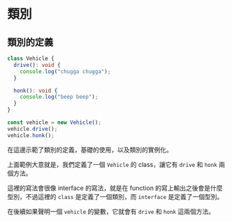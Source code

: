 # 類別

## 類別的定義

```typescript
class Vehicle {
  drive(): void {
    console.log("chugga chugga");
  }

  honk(): void {
    console.log("beep beep");
  }
}

const vehicle = new Vehicle();
vehicle.drive();
vehicle.honk();
```

在這邊示範了類別的定義，基礎的使用，以及類別的實例化。

上面範例大意就是，我們定義了一個 `Vehicle` 的 class，讓它有 `drive` 和 `honk` 兩個方法。

這裡的寫法會很像 interface 的寫法，就是在 function 的寫上輸出之後會是什麼型別，不過這裡的 `class` 是定義了一個類別，而 `interface` 是定義了一個型別。

在後續如果聲明一個 `vehicle` 的變數，它就會有 `drive` 和 `honk` 這兩個方法。
